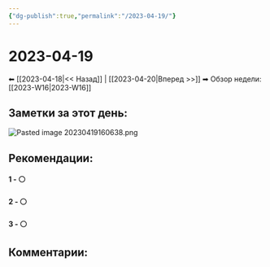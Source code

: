 ```yaml
---
{"dg-publish":true,"permalink":"/2023-04-19/"}
---
```


# 2023-04-19

⬅  [[2023-04-18\|<<  Назад]] | [[2023-04-20\|Вперед >>]]  ➡
Обзор недели: [[2023-W16\|2023-W16]]


## Заметки за этот день:

![Pasted image 20230419160638.png](/img/user/Pasted%20image%2020230419160638.png)



## Рекомендации:

#### 1 - ⚪ 

#### 2 - ⚪ 

#### 3 - ⚪ 


## Комментарии:
